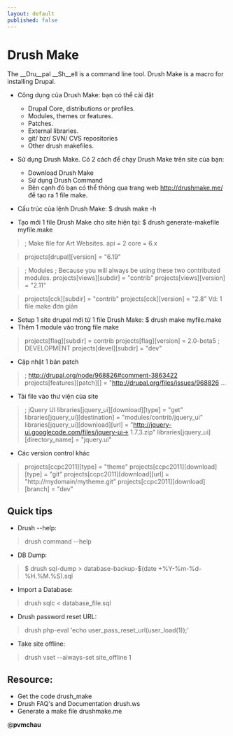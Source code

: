 ```yaml
---
layout: default
published: false
---
```


# Drush Make

The __Dru__pal __Sh__ell is a command line tool. Drush Make is a macro for installing Drupal.

- Công dụng của Drush Make: bạn có thể cài đặt
	- Drupal Core, distributions or profiles.
	- Modules, themes or features.
	- Patches.
	- External libraries.
	- git/ bzr/ SVN/ CVS repositories
	- Other drush makefiles.

- Sử dụng Drush Make. Có 2 cách để chạy Drush Make trên site của bạn:
	- Download Drush Make
	- Sử dụng Drush Command
	- Bên cạnh đó bạn có thể thông qua trang web http://drushmake.me/ để tạo ra 1 file make.

- Cấu trúc của lệnh Drush Make: $ drush make -h
- Tạo mới 1 file Drush Make cho site hiện tại: $ drush generate-makefile myfile.make
>	; Make file for Art Websites.
>	api = 2
>	core = 6.x

>	projects[drupal][version] = "6.19"

>	; Modules
>	; Because you will always be using these two contributed modules.
>	projects[views][subdir] = "contrib"
>	projects[views][version] = "2.11"

>	projects[cck][subdir] = "contrib"
>	projects[cck][version] = "2.8"
Vd: 1 file make đơn giản

- Setup 1 site drupal mới từ 1 file Drush Make: $ drush make  myfile.make
- Thêm 1 module vào trong file make

>	projects[flag][subdir] = contrib
>	projects[flag][version] = 2.0-beta5
>	; DEVELOPMENT
>	projects[devel][subdir] = "dev" 

- Cập nhật 1 bản patch
>	; http://drupal.org/node/968826#comment-3863422
>	projects[features][patch][] = "http://drupal.org/files/issues/968826 ... 

- Tải file vào thư viện của site

>	; jQuery UI
>	libraries[jquery_ui][download][type] = "get"
>	libraries[jquery_ui][destination] = "modules/contrib/jquery_ui"
>	libraries[jquery_ui][download][url] = "http://jquery-ui.googlecode.com/files/jquery-ui->	1.7.3.zip"
>	libraries[jquery_ui][directory_name] = "jquery.ui" 

- Các version control khác

>	projects[ccpc2011][type] = "theme"
>	projects[ccpc2011][download][type] = "git"
>	projects[ccpc2011][download][url] = "http://mydomain/mytheme.git"
>	projects[ccpc2011][download][branch] = "dev" 

## Quick tips
- Drush --help:
>	drush command --help

- DB Dump:
>	$ drush sql-dump > database-backup-$(date +%Y-%m-%d-%H.%M.%S).sql

- Import a Database:
>	drush sqlc < database_file.sql

- Drush password reset URL:
>	drush php-eval 'echo user_pass_reset_url(user_load(1));'

- Take site offline:
>	drush vset --always-set site_offline 1

## Resource:
- Get the code drush_make
- Drush FAQ's and Documentation drush.ws 
- Generate a make file drushmake.me 

@__pvmchau__